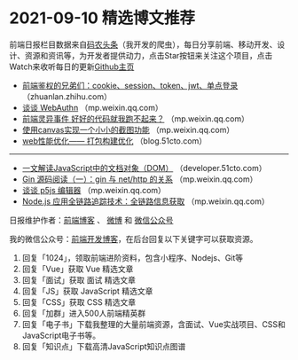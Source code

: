 # 2021-09-10 精选博文推荐

前端日报栏目数据来自[码农头条](https://toutiao.qdkfweb.cn/)（我开发的爬虫），每日分享前端、移动开发、设计、资源和资讯等，为开发者提供动力，点击Star按钮来关注这个项目，点击Watch来收听每日的更新[Github主页](https://github.com/kujian/frontendDaily)
* [前端鉴权的兄弟们：cookie、session、token、jwt、单点登录](https://zhuanlan.zhihu.com/p/281414244?hmsr=toutiao.io&utm_campaign=toutiao.io&utm_medium=toutiao.io&utm_source=toutiao.io) （zhuanlan.zhihu.com）
* [谈谈 WebAuthn](https://mp.weixin.qq.com/s/q0e0JjFyzrVKB89m7fgOXA) （mp.weixin.qq.com）
* [前端灵异事件 好好的代码就我跑不起来？](https://mp.weixin.qq.com/s?__biz=MzkwODIwMDY2OQ==&mid=2247491400&idx=1&sn=c2deeed2459816bb941d809fba8293a3) （mp.weixin.qq.com）
* [使用canvas实现一个小小的截图功能](https://mp.weixin.qq.com/s?__biz=Mzg2ODQ1OTExOA==&mid=2247493468&idx=1&sn=5d52f815fdb4131fca2eb08b851d35ee) （mp.weixin.qq.com）
* [web性能优化—— 打包构建优化](https://blog.51cto.com/u_7932852/3823826) （blog.51cto.com）

***
* [一文解读JavaScript中的文档对象（DOM）](https://developer.51cto.com/art/202109/681487.htm) （developer.51cto.com）
* [Gin 源码阅读（一）：gin 与 net/http 的关系](https://mp.weixin.qq.com/s/935NOIg4GzRsupZefwqWeA) （mp.weixin.qq.com）
* [谈谈 p5js 编辑器](https://mp.weixin.qq.com/s/WGAhSQak6-6gMQRU40aYug) （mp.weixin.qq.com）
* [Node.js 应用全链路追踪技术：全链路信息获取](https://mp.weixin.qq.com/s?__biz=MzI4NjY4MTU5Nw==&mid=2247491885&idx=1&sn=e9b2beff3401311ac45f3c2c9a366734&chksm=ebdb91bfdcac18a9353d0187b9d18d782df6350f4563af3e8121dc656d66485262dfa59242f8&token=720772349&lang=zh_CN#rd) （mp.weixin.qq.com）

日报维护作者：[前端博客](https://qdkfweb.cn/) 、 [微博](http://weibo.com/kujian) 和 [微信公众号](https://open.weixin.qq.com/qr/code?username=caibaojian_com)

我的微信公众号：[前端开发博客](https://open.weixin.qq.com/qr/code?username=caibaojian_com)，在后台回复以下关键字可以获取资源。

1. 回复「1024」，领取前端进阶资料，包含小程序、Nodejs、Git等
2. 回复「Vue」获取 Vue 精选文章
3. 回复「面试」获取 面试 精选文章
4. 回复「JS」获取 JavaScript 精选文章
5. 回复「CSS」获取 CSS 精选文章
6. 回复「加群」进入500人前端精英群
7. 回复「电子书」下载我整理的大量前端资源，含面试、Vue实战项目、CSS和JavaScript电子书等。
8. 回复「知识点」下载高清JavaScript知识点图谱